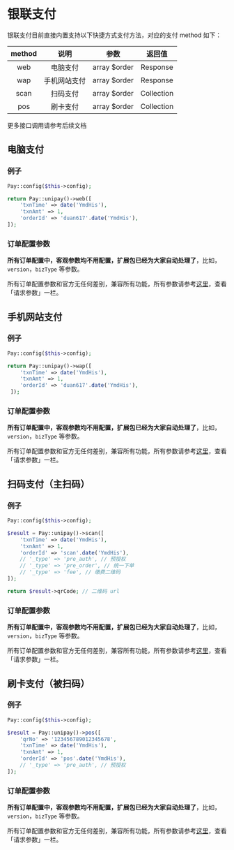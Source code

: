# 银联支付

银联支付目前直接内置支持以下快捷方式支付方法，对应的支付 method 如下：

|  method  |   说明   |      参数      |    返回值     |
|:--------:|:------:|:------------:|:----------:|
|   web    |  电脑支付  | array $order |  Response  |
|   wap    | 手机网站支付 | array $order |  Response  |
|   scan   |  扫码支付  | array $order | Collection |
|   pos    |  刷卡支付  | array $order | Collection |

更多接口调用请参考后续文档

## 电脑支付

### 例子

```php
Pay::config($this->config);

return Pay::unipay()->web([
    'txnTime' => date('YmdHis'),
    'txnAmt' => 1,
    'orderId' => 'duan617'.date('YmdHis'),
]);
```

### 订单配置参数

**所有订单配置中，客观参数均不用配置，扩展包已经为大家自动处理了**，比如，`version`，`bizType` 等参数。

所有订单配置参数和官方无任何差别，兼容所有功能，所有参数请参考[这里](https://open.unionpay.com/tjweb/acproduct/APIList?acpAPIId=754&apiservId=448&version=V2.2&bussType=0)，查看「请求参数」一栏。

## 手机网站支付

### 例子

```php
Pay::config($this->config);

return Pay::unipay()->wap([
    'txnTime' => date('YmdHis'),
    'txnAmt' => 1,
    'orderId' => 'duan617'.date('YmdHis'),
 ]);
```

### 订单配置参数

**所有订单配置中，客观参数均不用配置，扩展包已经为大家自动处理了**，比如，`version`，`bizType` 等参数。

所有订单配置参数和官方无任何差别，兼容所有功能，所有参数请参考[这里](https://open.unionpay.com/tjweb/acproduct/APIList?acpAPIId=754&apiservId=448&version=V2.2&bussType=0)，查看「请求参数」一栏。

## 扫码支付（主扫码）

### 例子

```php
Pay::config($this->config);

$result = Pay::unipay()->scan([
    'txnTime' => date('YmdHis'),
    'txnAmt' => 1,
    'orderId' => 'scan'.date('YmdHis'),
    // '_type' => 'pre_auth', // 预授权
    // '_type' => 'pre_order', // 统一下单
    // '_type' => 'fee', // 缴费二维码
]);

return $result->qrCode; // 二维码 url
```

### 订单配置参数

**所有订单配置中，客观参数均不用配置，扩展包已经为大家自动处理了**，比如，`version`，`bizType` 等参数。

所有订单配置参数和官方无任何差别，兼容所有功能，所有参数请参考[这里](https://open.unionpay.com/tjweb/acproduct/APIList?acpAPIId=793&apiservId=468&version=V2.2&bussType=0)，查看「请求参数」一栏。

## 刷卡支付（被扫码）

### 例子

```php
Pay::config($this->config);

$result = Pay::unipay()->pos([
    'qrNo' => '123456789012345678',
    'txnTime' => date('YmdHis'),
    'txnAmt' => 1,
    'orderId' => 'pos'.date('YmdHis'),
    // '_type' => 'pre_auth', // 预授权
]);
```

### 订单配置参数

**所有订单配置中，客观参数均不用配置，扩展包已经为大家自动处理了**，比如，`version`，`bizType` 等参数。

所有订单配置参数和官方无任何差别，兼容所有功能，所有参数请参考[这里](https://opendocs.alipay.com/apis/api_1/alipay.trade.pay)，查看「请求参数」一栏。

